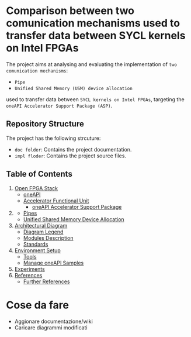 # Comparison between two comunication mechanisms used to transfer data between SYCL kernels on Intel FPGAs
The project aims at analysing and evaluating the implementation of `two comunication mechanisms`:
* `Pipe`
* `Unified Shared Memory (USM) device allocation`

used to transfer data between `SYCL kernels on Intel FPGAs`, targeting the `oneAPI Accelerator Support Package (ASP)`.

## Repository Structure 
The project has the following strcuture:
* `doc folder`: Contains the project documentation.
* `impl floder`: Contains the project source files.

## Table of Contents
1. [Open FPGA Stack ](doc/ofs.md)
    * [oneAPI](doc/ofs.md#ch_oneapi)
    * [Accelerator Functional Unit](doc/ofs.md#ch_oneapi_afu)
        * [oneAPI Accelerator Support Package](doc/ofs.md#ch_oneapi_asp)
1. [](doc/samples.md)    
    * [Pipes](doc/samples.md#ch_pipes)
    * [Unified Shared Memory Device Allocation](doc/samples.md#ch_usm)
1. [Architectural Diagram](doc/arch_diagram.md)
    * [Diagram Legend](doc/arch_diagram.md#ch_diagram_l)
    * [Modules Description](doc/arch_diagram.md#ch_modules)
    * [Standards](doc/arch_diagram.md#ch_standards)
1. [Environment Setup](doc/setup.md)
    * [Tools](doc/setup.md#ch_tools)
    * [Manage oneAPI Samples](doc/setup.md#ch_samples)
1. [Experiments](doc/experiments.md)
1. [References](doc/references.md)
    * [Further References](doc/references.md#fref)


# Cose da fare
* Aggionare documentazione/wiki
* Caricare diagrammi modificati